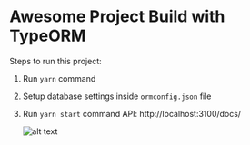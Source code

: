 # Awesome Project Build with TypeORM

Steps to run this project:

1. Run `yarn` command
2. Setup database settings inside `ormconfig.json` file
3. Run `yarn start` command
   API: http://localhost:3100/docs/

   ![alt text](https://ibb.co/vZNkySp)
